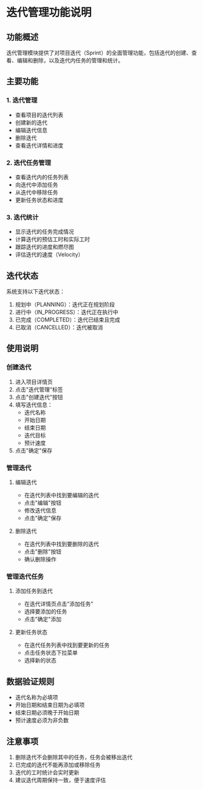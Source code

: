 # 迭代管理功能说明

## 功能概述
迭代管理模块提供了对项目迭代（Sprint）的全面管理功能，包括迭代的创建、查看、编辑和删除，以及迭代内任务的管理和统计。

## 主要功能

### 1. 迭代管理
- 查看项目的迭代列表
- 创建新的迭代
- 编辑迭代信息
- 删除迭代
- 查看迭代详情和进度

### 2. 迭代任务管理
- 查看迭代内的任务列表
- 向迭代中添加任务
- 从迭代中移除任务
- 更新任务状态和进度

### 3. 迭代统计
- 显示迭代的任务完成情况
- 计算迭代的预估工时和实际工时
- 跟踪迭代的进度和燃尽图
- 评估迭代的速度（Velocity）

## 迭代状态
系统支持以下迭代状态：
1. 规划中（PLANNING）：迭代正在规划阶段
2. 进行中（IN_PROGRESS）：迭代正在执行中
3. 已完成（COMPLETED）：迭代已结束且完成
4. 已取消（CANCELLED）：迭代被取消

## 使用说明

### 创建迭代
1. 进入项目详情页
2. 点击"迭代管理"标签
3. 点击"创建迭代"按钮
4. 填写迭代信息：
   - 迭代名称
   - 开始日期
   - 结束日期
   - 迭代目标
   - 预计速度
5. 点击"确定"保存

### 管理迭代
1. 编辑迭代
   - 在迭代列表中找到要编辑的迭代
   - 点击"编辑"按钮
   - 修改迭代信息
   - 点击"确定"保存

2. 删除迭代
   - 在迭代列表中找到要删除的迭代
   - 点击"删除"按钮
   - 确认删除操作

### 管理迭代任务
1. 添加任务到迭代
   - 在迭代详情页点击"添加任务"
   - 选择要添加的任务
   - 点击"确定"添加

2. 更新任务状态
   - 在迭代任务列表中找到要更新的任务
   - 点击任务状态下拉菜单
   - 选择新的状态

## 数据验证规则
- 迭代名称为必填项
- 开始日期和结束日期为必填项
- 结束日期必须晚于开始日期
- 预计速度必须为非负数

## 注意事项
1. 删除迭代不会删除其中的任务，任务会被移出迭代
2. 已完成的迭代不能再添加或移除任务
3. 迭代的工时统计会实时更新
4. 建议迭代周期保持一致，便于速度评估 